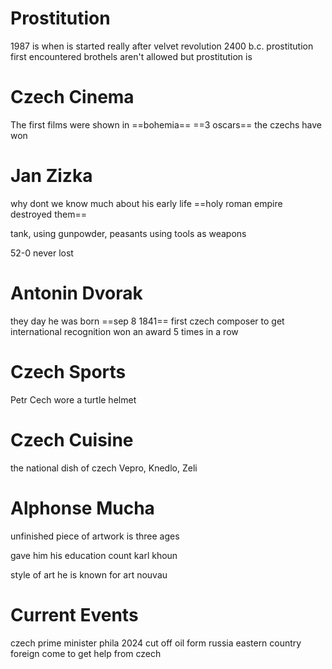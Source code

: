 # Prostitution
1987 is when is started really after velvet revolution
2400 b.c. prostitution first encountered
brothels aren't allowed but prostitution is

# Czech Cinema
The first films were shown in ==bohemia== 
==3 oscars== the czechs have won

# Jan Zizka
why dont we know much about his early life ==holy roman empire destroyed them==

tank, using gunpowder, peasants using tools as weapons

52-0 never lost

# Antonin Dvorak
they day he was born ==sep 8 1841==
first czech composer to get international recognition
won an award 5 times in a row

# Czech Sports
Petr Cech wore a turtle helmet

# Czech Cuisine
the national dish of czech Vepro, Knedlo, Zeli

# Alphonse Mucha
unfinished piece of artwork is three ages

gave him his education count karl khoun

style of art he is known for art nouvau 

# Current Events
czech prime minister phila
2024 cut off oil form russia
eastern country foreign come to get help from czech 